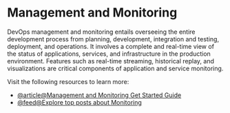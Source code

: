 # Management and Monitoring

DevOps management and monitoring entails overseeing the entire development process from planning, development, integration and testing, deployment, and operations. It involves a complete and real-time view of the status of applications, services, and infrastructure in the production environment. Features such as real-time streaming, historical replay, and visualizations are critical components of application and service monitoring.

Visit the following resources to learn more:

- [@article@Management and Monitoring Get Started Guide](https://www.atlassian.com/devops/devops-tools/devops-monitoring)
- [@feed@Explore top posts about Monitoring](https://app.daily.dev/tags/monitoring?ref=roadmapsh)

